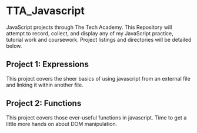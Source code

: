 # TTA_Javascript
JavaScript projects through The Tech Academy. This Repository will attempt to record, collect, and display any of my JavaScript practice, tutorial work and coursework. 
Project listings and directories will be detailed below.

## Project 1: Expressions
This project covers the sheer basics of using javascript from an external file and linking it within another file. 

## Project 2: Functions
This project covers those ever-useful functions in javascript. Time to get a little more hands on about DOM manipulation.